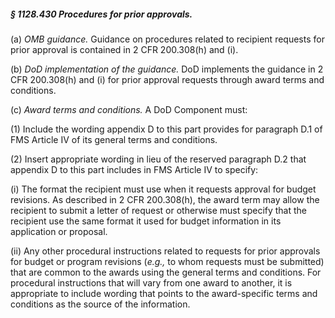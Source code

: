 ##### § 1128.430 Procedures for prior approvals. #####

(a) *OMB guidance.* Guidance on procedures related to recipient requests for prior approval is contained in 2 CFR 200.308(h) and (i).

(b) *DoD implementation of the guidance.* DoD implements the guidance in 2 CFR 200.308(h) and (i) for prior approval requests through award terms and conditions.

(c) *Award terms and conditions.* A DoD Component must:

(1) Include the wording appendix D to this part provides for paragraph D.1 of FMS Article IV of its general terms and conditions.

(2) Insert appropriate wording in lieu of the reserved paragraph D.2 that appendix D to this part includes in FMS Article IV to specify:

(i) The format the recipient must use when it requests approval for budget revisions. As described in 2 CFR 200.308(h), the award term may allow the recipient to submit a letter of request or otherwise must specify that the recipient use the same format it used for budget information in its application or proposal.

(ii) Any other procedural instructions related to requests for prior approvals for budget or program revisions (*e.g.,* to whom requests must be submitted) that are common to the awards using the general terms and conditions. For procedural instructions that will vary from one award to another, it is appropriate to include wording that points to the award-specific terms and conditions as the source of the information.